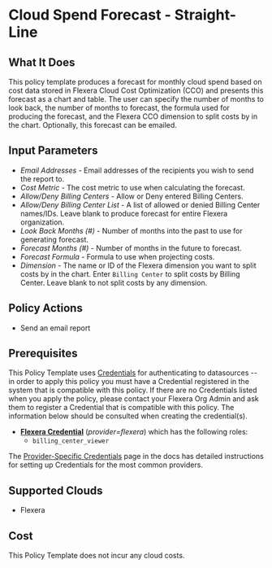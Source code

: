# Cloud Spend Forecast - Straight-Line

## What It Does

This policy template produces a forecast for monthly cloud spend based on cost data stored in Flexera Cloud Cost Optimization (CCO) and presents this forecast as a chart and table. The user can specify the number of months to look back, the number of months to forecast, the formula used for producing the forecast, and the Flexera CCO dimension to split costs by in the chart. Optionally, this forecast can be emailed.

## Input Parameters

- *Email Addresses* - Email addresses of the recipients you wish to send the report to.
- *Cost Metric* - The cost metric to use when calculating the forecast.
- *Allow/Deny Billing Centers* - Allow or Deny entered Billing Centers.
- *Allow/Deny Billing Center List* - A list of allowed or denied Billing Center names/IDs. Leave blank to produce forecast for entire Flexera organization.
- *Look Back Months (#)* - Number of months into the past to use for generating forecast.
- *Forecast Months (#)* - Number of months in the future to forecast.
- *Forecast Formula* - Formula to use when projecting costs.
- *Dimension* - The name or ID of the Flexera dimension you want to split costs by in the chart. Enter `Billing Center` to split costs by Billing Center. Leave blank to not split costs by any dimension.

## Policy Actions

- Send an email report

## Prerequisites

This Policy Template uses [Credentials](https://docs.flexera.com/flexera/EN/Automation/ManagingCredentialsExternal.htm) for authenticating to datasources -- in order to apply this policy you must have a Credential registered in the system that is compatible with this policy. If there are no Credentials listed when you apply the policy, please contact your Flexera Org Admin and ask them to register a Credential that is compatible with this policy. The information below should be consulted when creating the credential(s).

- [**Flexera Credential**](https://docs.flexera.com/flexera/EN/Automation/ProviderCredentials.htm) (*provider=flexera*) which has the following roles:
  - `billing_center_viewer`

The [Provider-Specific Credentials](https://docs.flexera.com/flexera/EN/Automation/ProviderCredentials.htm) page in the docs has detailed instructions for setting up Credentials for the most common providers.

## Supported Clouds

- Flexera

## Cost

This Policy Template does not incur any cloud costs.
